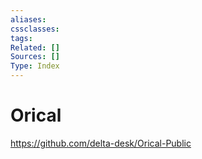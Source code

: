 ```yaml
---
aliases:
cssclasses:
tags:
Related: []
Sources: []
Type: Index
---
```

# Orical

https://github.com/delta-desk/Orical-Public